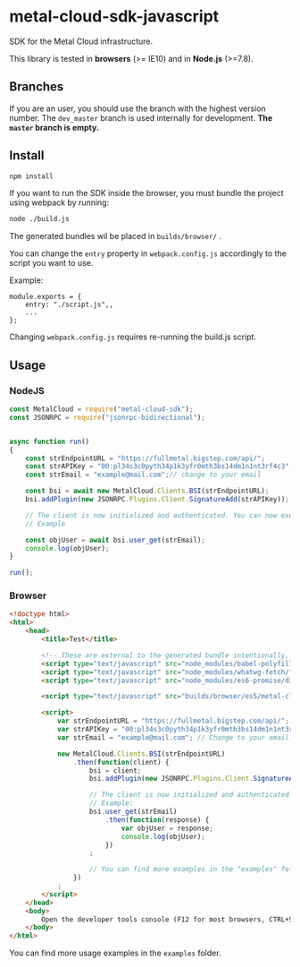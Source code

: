 # metal-cloud-sdk-javascript
SDK for the Metal Cloud infrastructure.

This library is tested in __browsers__ (>= IE10) and in __Node.js__ (>=7.8).

## Branches
If you are an user, you should use the branch with the highest version number.
The `dev_master` branch is used internally for development.
__The `master` branch is empty.__

## Install

```bash
npm install
```

If you want to run the SDK inside the browser, you must bundle the project using webpack by running:

```bash
node ./build.js
```
	
The generated bundles wil be placed in `builds/browser/` .

You can change the `entry` property in `webpack.config.js` accordingly to the script you want to use.

Example: 
	

	module.exports = {
		entry: "./script.js",,
		...
	};

Changing `webpack.config.js` requires re-running the build.js script.

## Usage

### NodeJS
```JavaScript
const MetalCloud = require("metal-cloud-sdk");
const JSONRPC = require("jsonrpc-bidirectional");


async function run()
{
	const strEndpointURL = "https://fullmetal.bigstep.com/api/";
	const strAPIKey = "00:pl34s3c0pyth34p1k3yfr0mth3bs14dm1n1nt3rf4c3"; // the API key can be found in the interface myBigstep > Metal Cloud > API
	const strEmail = "example@mail.com";// change to your email

	const bsi = await new MetalCloud.Clients.BSI(strEndpointURL);
	bsi.addPlugin(new JSONRPC.Plugins.Client.SignatureAdd(strAPIKey));

	// The client is now initialized and authenticated. You can now execute functions through the Metal Cloud API.
	// Example 

	const objUser = await bsi.user_get(strEmail);
	console.log(objUser);
}

run();

```


### Browser
```html
<!doctype html>
<html>
	<head>
		<title>Test</title>

		<!-- These are external to the generated bundle intentionally, to reduce file size and reuse them for other libraries. -->
		<script type="text/javascript" src="node_modules/babel-polyfill/dist/polyfill.min.js"></script>
		<script type="text/javascript" src="node_modules/whatwg-fetch/fetch.js"></script>
		<script type="text/javascript" src="node_modules/es6-promise/dist/es6-promise.auto.min.js"></script>

		<script type="text/javascript" src="builds/browser/es5/metal-cloud-sdk.min.js"></script>

		<script>
			var strEndpointURL = "https://fullmetal.bigstep.com/api/";
			var strAPIKey = "00:pl34s3c0pyth34p1k3yfr0mth3bs14dm1n1nt3rf4c3"; // the API key can be found in the interface myBigstep > Metal Cloud > API
			var strEmail = "example@mail.com"; // Change to your email.

			new MetalCloud.Clients.BSI(strEndpointURL)
				.then(function(client) {
					bsi = client; 
					bsi.addPlugin(new JSONRPC.Plugins.Client.SignatureAdd(strAPIKey));

					// The client is now initialized and authenticated. You can now execute functions through the MetalCloud API.
					// Example:
					bsi.user_get(strEmail)
						.then(function(response) {
                            var objUser = response;
                            console.log(objUser);
                        })
                    ;

					// You can find more examples in the "examples" folder.
				})
			;
		</script>
	</head>
	<body>
		Open the developer tools console (F12 for most browsers, CTRL+SHIFT+I in Electron) to see errors or manually make calls.
	</body>
</html>
```

You can find more usage examples in the `examples` folder.
